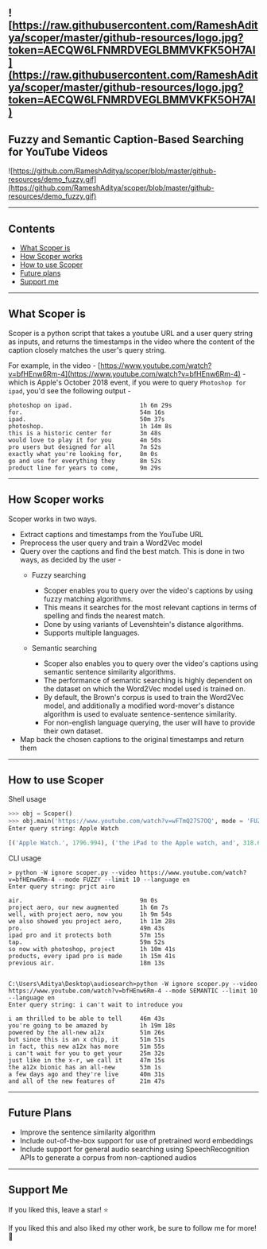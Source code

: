 ![https://raw.githubusercontent.com/RameshAditya/scoper/master/github-resources/logo.jpg?token=AECQW6LFNMRDVEGLBMMVKFK5OH7AI](https://raw.githubusercontent.com/RameshAditya/scoper/master/github-resources/logo.jpg?token=AECQW6LFNMRDVEGLBMMVKFK5OH7AI)
--------------------------------------

## Fuzzy and Semantic Caption-Based Searching for YouTube Videos 

![https://github.com/RameshAditya/scoper/blob/master/github-resources/demo_fuzzy.gif](https://github.com/RameshAditya/scoper/blob/master/github-resources/demo_fuzzy.gif)

---------------------------------------------------------------------------------------------------------
## Contents
- [What Scoper is](#what-scoper-is)
- [How Scoper works](#how-scoper-works)
- [How to use Scoper](#how-to-use-scoper)
- [Future plans](#future-plans)
- [Support me](#support-me)

---------------------------------------------------------------------------------------------------------
## What Scoper is
Scoper is a python script that takes a youtube URL and a user query string as inputs, and returns the timestamps in the video where the content of the caption closely matches the user's query string.

For example, in the video - [https://www.youtube.com/watch?v=bfHEnw6Rm-4](https://www.youtube.com/watch?v=bfHEnw6Rm-4) - which is Apple's October 2018 event, if you were to query `Photoshop for ipad`, you'd see the following output -

```
photoshop on ipad.                   1h 6m 29s
for.                                 54m 16s
ipad.                                50m 37s
photoshop.                           1h 14m 8s
this is a historic center for        3m 48s
would love to play it for you        4m 50s
pro users but designed for all       7m 52s
exactly what you're looking for,     8m 0s
go and use for everything they       8m 52s
product line for years to come,      9m 29s

```

---------------------------------------------------------------------------------------------------------
## How Scoper works
Scoper works in two ways. 

- Extract captions and timestamps from the YouTube URL
- Preprocess the user query and train a Word2Vec model
- Query over the captions and find the best match. This is done in two ways, as decided by the user -
  - Fuzzy searching
    - Scoper enables you to query over the video's captions by using fuzzy matching algorithms.
    - This means it searches for the most relevant captions in terms of spelling and finds the nearest match.
    - Done by using variants of Levenshtein's distance algorithms.
    - Supports multiple languages.
  
  - Semantic searching
    - Scoper also enables you to query over the video's captions using semantic sentence similarity algorithms.
    - The performance of semantic searching is highly dependent on the dataset on which the Word2Vec model used is trained on.
    - By default, the Brown's corpus is used to train the Word2Vec model, and additionally a modified word-mover's distance algorithm is used to evaluate sentence-sentence similarity.
    - For non-english language querying, the user will have to provide their own dataset.
- Map back the chosen captions to the original timestamps and return them

---------------------------------------------------------------------------------------------------------
## How to use Scoper

Shell usage
```python
>>> obj = Scoper()
>>> obj.main('https://www.youtube.com/watch?v=wFTmQ27S7OQ', mode = 'FUZZY', limit = 10)
Enter query string: Apple Watch

[('Apple Watch.', 1796.994), ('the iPad to the Apple watch, and', 318.617), ('Apple Watch has grown in such a', 480.379), ... ]

```

CLI usage
```
> python -W ignore scoper.py --video https://www.youtube.com/watch?v=bfHEnw6Rm-4 --mode FUZZY --limit 10 --language en
Enter query string: prjct airo

air.                                 9m 0s
project aero, our new augmented      1h 6m 7s
well, with project aero, now you     1h 9m 54s
we also showed you project aero,     1h 11m 28s
pro.                                 49m 43s
ipad pro and it protects both        57m 15s
tap.                                 59m 52s
so now with photoshop, project       1h 10m 41s
products, every ipad pro is made     1h 15m 41s
previous air.                        18m 13s


C:\Users\Aditya\Desktop\audiosearch>python -W ignore scoper.py --video https://www.youtube.com/watch?v=bfHEnw6Rm-4 --mode SEMANTIC --limit 10 --language en
Enter query string: i can't wait to introduce you

i am thrilled to be able to tell     46m 43s
you're going to be amazed by         1h 19m 18s
powered by the all-new a12x          51m 26s
but since this is an x chip, it      51m 51s
in fact, this new a12x has more      51m 55s
i can't wait for you to get your     25m 32s
just like in the x-r, we call it     47m 15s
the a12x bionic has an all-new       53m 1s
a few days ago and they're live      40m 31s
and all of the new features of       21m 47s

```

---------------------------------------------------------------------------------------------------------
## Future Plans
- Improve the sentence similarity algorithm
- Include out-of-the-box support for use of pretrained word embeddings
- Include support for general audio searching using SpeechRecognition APIs to generate a corpus from non-captioned audios

---------------------------------------------------------------------------------------------------------
## Support Me
If you liked this, leave a star! :star:

If you liked this and also liked my other work, be sure to follow me for more! :slightly_smiling_face:
